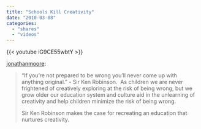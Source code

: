 ```yaml
---
title: "Schools Kill Creativity"
date: "2010-03-08"
categories:
  - "shares"
  - "videos"
---
```


{{< youtube iG9CE55wbtY >}}

[jonathanmoore](http://jonathanmoore.com/post/398193787/schools-kill-creativity):

> “If you’re not prepared to be wrong you’ll never come up with anything original.” - Sir Ken Robinson.  As children we are never frightened of creatively exploring at the risk of being wrong, but we grow older our education system and culture aid in the unlearning of creativity and help children minimize the risk of being wrong.
>
> Sir Ken Robinson makes the case for recreating an education that nurtures creativity.
